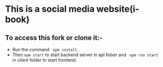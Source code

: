 # This is a social media website(i-book)
## To access this fork or clone it:-
- Run the command <code> npm install</code> .
- Then <code>npm start</code> to start backend server in api folser and <code> npm run start</code> in client folder to start frontend.